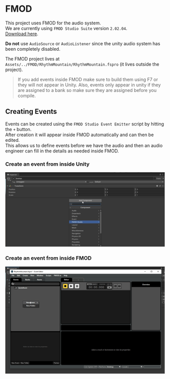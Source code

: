 # FMOD
This project uses FMOD for the audio system.  
We are currently using `FMOD Studio Suite` version `2.02.04`.  
[Download here](https://www.fmod.com/download#fmodstudiosuite).

**Do not** use `AudioSource` or `AudioListener` since the unity audio system has been completely disabled.

The FMOD project lives at `Assets/../FMOD/RhythmMountain/RhythmMountain.fspro` (it lives outside the project).

> If you add events inside FMOD make sure to build them using F7 or they will not appear in Unity.
> Also, events only appear in unity if they are assigned to a bank so make sure they are assigned before you compile.

## Creating Events
Events can be created using the `FMOD Studio Event Emitter` script by hitting the `+` button.  
After creation it will appear inside FMOD automatically and can then be edited.  
This allows us to define events before we have the audio and then an audio engineer can fill in the details as needed inside FMOD.

### Create an event from inside Unity
![](Images/Create_Event_Unity.gif)

### Create an event from inside FMOD
![](Images/Create_Event_FMOD.gif)